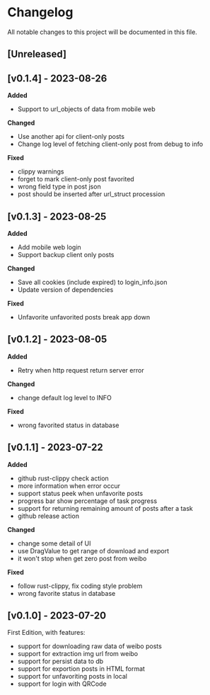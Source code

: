 # Changelog

All notable changes to this project will be documented in this file.

## [Unreleased]

## [v0.1.4] - 2023-08-26

**Added**
- Support to url_objects of data from mobile web

**Changed**
- Use another api for client-only posts
- Change log level of fetching client-only post from debug to info

**Fixed**
- clippy warnings
- forget to mark client-only post favorited
- wrong field type in post json
- post should be inserted after url_struct procession

## [v0.1.3] - 2023-08-25

**Added**
- Add mobile web login
- Support backup client only posts

**Changed**
- Save all cookies (include expired) to login_info.json
- Update version of dependencies

**Fixed**
- Unfavorite unfavorited posts break app down

## [v0.1.2] - 2023-08-05

**Added**
- Retry when http request return server error

**Changed**
- change default log level to INFO

**Fixed**
- wrong favorited status in database

## [v0.1.1] - 2023-07-22

**Added**
- github rust-clippy check action
- more information when error occur
- support status peek when unfavorite posts
- progress bar show percentage of task progress
- support for returning remaining amount of posts after a task
- github release action

**Changed**
- change some detail of UI
- use DragValue to get range of download and export
- it won't stop when get zero post from weibo

**Fixed**
- follow rust-clippy, fix coding style problem
- wrong favorite status in database

## [v0.1.0] - 2023-07-20

First Edition, with features:
- support for downloading raw data of weibo posts
- support for extraction img url from weibo
- support for persist data to db
- support for exportion posts in HTML format
- support for unfavoriting posts in local
- support for login with QRCode
